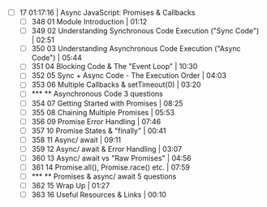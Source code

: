 - [ ] 17 01:17:16 | Async JavaScript: Promises & Callbacks  
	- [ ] 348 01 Module Introduction | 01:12  
	- [ ] 349 02 Understanding Synchronous Code Execution ("Sync Code") | 02:51  
	- [ ] 350 03 Understanding Asynchronous Code Execution ("Async Code") | 05:44  
	- [ ] 351 04 Blocking Code & The "Event Loop" | 10:30  
	- [ ] 352 05 Sync + Async Code - The Execution Order | 04:03  
	- [ ] 353 06 Multiple Callbacks & setTimeout(0) | 03:20  
	- [ ] *** ** Asynchronous Code 3 questions  
	- [ ] 354 07 Getting Started with Promises | 08:25  
	- [ ] 355 08 Chaining Multiple Promises | 05:53  
	- [ ] 356 09 Promise Error Handling | 07:46  
	- [ ] 357 10 Promise States & "finally" | 00:41  
	- [ ] 358 11 Async/ await | 09:11  
	- [ ] 359 12 Async/ await & Error Handling | 03:07  
	- [ ] 360 13 Async/ await vs "Raw Promises" | 04:56  
	- [ ] 361 14 Promise.all(), Promise.race() etc. | 07:59  
	- [ ] *** ** Promises & async/ await 5 questions
	- [ ] 362 15 Wrap Up | 01:27
	- [ ] 363 16 Useful Resources & Links | 00:10
